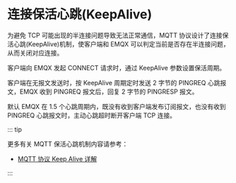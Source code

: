 # 连接保活心跳(KeepAlive)

为避免 TCP 可能出现的半连接问题导致无法正常通信，MQTT 协议设计了连接保活心跳(KeepAlive)机制，使客户端和 EMQX 可以判定当前是否存在半连接问题，从而关闭对应连接。

客户端向 EMQX 发起 CONNECT 请求时，通过 KeepAlive 参数设置保活周期。

客户端在无报文发送时，按 KeepAlive 周期定时发送 2 字节的 PINGREQ 心跳报文，EMQX 收到 PINGREQ 报文后，回复 2 字节的 PINGRESP 报文。

默认 EMQX 在 1.5 个心跳周期内，既没有收到客户端发布订阅报文，也没有收到 PINGREQ 心跳报文时，主动心跳超时断开客户端 TCP 连接。

::: tip

更多有关 MQTT 保活心跳机制内容请参考：

- [MQTT 协议 Keep Alive 详解](https://www.emqx.com/zh/blog/mqtt-keep-alive)

:::
